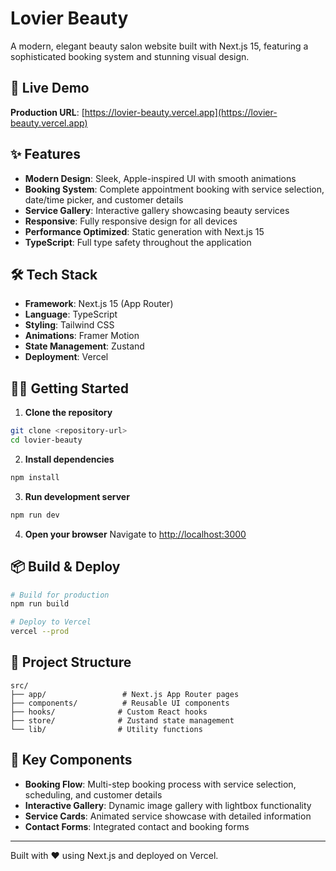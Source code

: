 # Lovier Beauty

A modern, elegant beauty salon website built with Next.js 15, featuring a sophisticated booking system and stunning visual design.

## 🚀 Live Demo

**Production URL**: [https://lovier-beauty.vercel.app](https://lovier-beauty.vercel.app)

## ✨ Features

- **Modern Design**: Sleek, Apple-inspired UI with smooth animations
- **Booking System**: Complete appointment booking with service selection, date/time picker, and customer details
- **Service Gallery**: Interactive gallery showcasing beauty services
- **Responsive**: Fully responsive design for all devices
- **Performance Optimized**: Static generation with Next.js 15
- **TypeScript**: Full type safety throughout the application

## 🛠️ Tech Stack

- **Framework**: Next.js 15 (App Router)
- **Language**: TypeScript
- **Styling**: Tailwind CSS
- **Animations**: Framer Motion
- **State Management**: Zustand
- **Deployment**: Vercel

## 🏃‍♂️ Getting Started

1. **Clone the repository**
```bash
git clone <repository-url>
cd lovier-beauty
```

2. **Install dependencies**
```bash
npm install
```

3. **Run development server**
```bash
npm run dev
```

4. **Open your browser**
Navigate to [http://localhost:3000](http://localhost:3000)

## 📦 Build & Deploy

```bash
# Build for production
npm run build

# Deploy to Vercel
vercel --prod
```

## 📁 Project Structure

```
src/
├── app/                 # Next.js App Router pages
├── components/          # Reusable UI components
├── hooks/              # Custom React hooks
├── store/              # Zustand state management
└── lib/                # Utility functions
```

## 🎨 Key Components

- **Booking Flow**: Multi-step booking process with service selection, scheduling, and customer details
- **Interactive Gallery**: Dynamic image gallery with lightbox functionality
- **Service Cards**: Animated service showcase with detailed information
- **Contact Forms**: Integrated contact and booking forms

---

Built with ❤️ using Next.js and deployed on Vercel.

